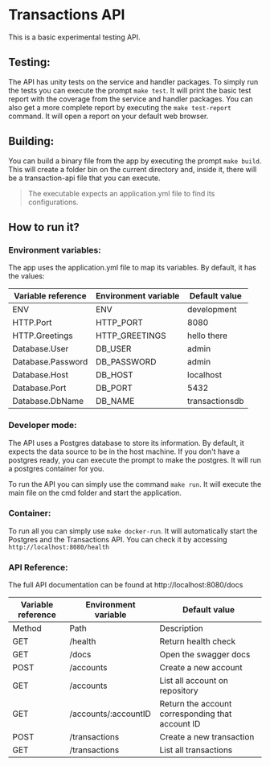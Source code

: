 # Transactions API

This is a basic experimental testing API.

## Testing:

The API has unity tests on the service and handler packages. To simply run the tests you can execute the prompt `make test`. It will print the basic test report with the coverage from the service and handler packages. You can also get a more complete report by executing the `make test-report` command. It will open a report on your default web browser.

## Building:

You can build a binary file from the app by executing the prompt `make build`. This will create a folder bin on the current directory and, inside it, there will be a transaction-api file that you can execute.

> The executable expects an application.yml file to find its configurations.

## How to run it?

### Environment variables:

The app uses the application.yml file to map its variables. By default, it has the values:

| Variable reference | Environment variable | Default value  |
|--------------------|----------------------|----------------|
|         ENV        |          ENV         |   development  |
|      HTTP.Port     |       HTTP_PORT      |      8080      |
|   HTTP.Greetings   |    HTTP_GREETINGS    |   hello there  |
|    Database.User   |        DB_USER       |      admin     |
|  Database.Password |      DB_PASSWORD     |      admin     |
|    Database.Host   |        DB_HOST       |    localhost   |
|    Database.Port   |        DB_PORT       |      5432      |
|   Database.DbName  |        DB_NAME       | transactionsdb |

### Developer mode:

The API uses a Postgres database to store its information. By default, it expects the data source to be in the host machine. If you don't have a postgres ready, you can execute the prompt to make the postgres. It will run a postgres container for you.

To run the API you can simply use the command `make run`. It will execute the main file on the cmd folder and start the application.

### Container:

To run all you can simply use `make docker-run`. It will automatically start the Postgres and the Transactions API. You can check it by accessing `http://localhost:8080/health`

### API Reference:

The full API documentation can be found at http://localhost:8080/docs

| Variable reference | Environment variable | Default value                                    |
|--------------------|----------------------|--------------------------------------------------|
|       Method       |         Path         |                    Description                   |
|         GET        |        /health       |                Return health check               |
|         GET        |         /docs        |               Open the swagger docs              |
|        POST        |       /accounts      |               Create a new account               |
|         GET        |       /accounts      |          List all account on repository          |
|         GET        | /accounts/:accountID | Return the account corresponding that account ID |
|        POST        |     /transactions    |             Create a new transaction             |
|         GET        |     /transactions    |               List all transactions              |
